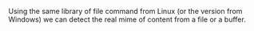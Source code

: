 Using the same library of file command from Linux (or the version from Windows) we can detect the real mime of content from a file or a buffer.